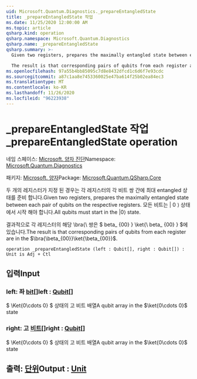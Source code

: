 ```yaml
---
uid: Microsoft.Quantum.Diagnostics._prepareEntangledState
title: _prepareEntangledState 작업
ms.date: 11/25/2020 12:00:00 AM
ms.topic: article
qsharp.kind: operation
qsharp.namespace: Microsoft.Quantum.Diagnostics
qsharp.name: _prepareEntangledState
qsharp.summary: >-
  Given two registers, prepares the maximally entangled state between each pair of qubits on the respective registers. All qubits must start in the |0⟩ state.

  The result is that corresponding pairs of qubits from each register are in the $\bra{\beta_{00}}\ket{\beta_{00}}$.
ms.openlocfilehash: 97a55b4bb85095c7d8e8432dfcd1c6d6f7e93cdc
ms.sourcegitcommit: a87c1aa8e7453360025e47ba614f25b02ea84ec3
ms.translationtype: MT
ms.contentlocale: ko-KR
ms.lasthandoff: 11/26/2020
ms.locfileid: "96223938"
---
```

# <a name="_prepareentangledstate-operation"></a><span data-ttu-id="7681f-102">_prepareEntangledState 작업</span><span class="sxs-lookup"><span data-stu-id="7681f-102">_prepareEntangledState operation</span></span>

<span data-ttu-id="7681f-103">네임 스페이스: [Microsoft. 양자 진단](xref:Microsoft.Quantum.Diagnostics)</span><span class="sxs-lookup"><span data-stu-id="7681f-103">Namespace: [Microsoft.Quantum.Diagnostics](xref:Microsoft.Quantum.Diagnostics)</span></span>

<span data-ttu-id="7681f-104">패키지: [Microsoft. 양자](https://nuget.org/packages/Microsoft.Quantum.QSharp.Core)</span><span class="sxs-lookup"><span data-stu-id="7681f-104">Package: [Microsoft.Quantum.QSharp.Core](https://nuget.org/packages/Microsoft.Quantum.QSharp.Core)</span></span>


<span data-ttu-id="7681f-105">두 개의 레지스터가 지정 된 경우는 각 레지스터의 각 비트 쌍 간에 최대 entangled 상태를 준비 합니다.</span><span class="sxs-lookup"><span data-stu-id="7681f-105">Given two registers, prepares the maximally entangled state between each pair of qubits on the respective registers.</span></span>
<span data-ttu-id="7681f-106">모든 비트는 | 0 ⟩ 상태에서 시작 해야 합니다.</span><span class="sxs-lookup"><span data-stu-id="7681f-106">All qubits must start in the |0⟩ state.</span></span>

<span data-ttu-id="7681f-107">결과적으로 각 레지스터의 해당 \bra{\ 쌍은 $ beta_ {00} } \ket{\ beta_ {00} } $에 있습니다.</span><span class="sxs-lookup"><span data-stu-id="7681f-107">The result is that corresponding pairs of qubits from each register are in the $\bra{\beta_{00}}\ket{\beta_{00}}$.</span></span>

```qsharp
operation _prepareEntangledState (left : Qubit[], right : Qubit[]) : Unit is Adj + Ctl
```


## <a name="input"></a><span data-ttu-id="7681f-108">입력</span><span class="sxs-lookup"><span data-stu-id="7681f-108">Input</span></span>

### <a name="left--qubit"></a><span data-ttu-id="7681f-109">left: 좌 [bit](xref:microsoft.quantum.lang-ref.qubit)[]</span><span class="sxs-lookup"><span data-stu-id="7681f-109">left : [Qubit](xref:microsoft.quantum.lang-ref.qubit)[]</span></span>

<span data-ttu-id="7681f-110">$ \Ket{0\cdots 0} $ 상태의 고 비트 배열</span><span class="sxs-lookup"><span data-stu-id="7681f-110">A qubit array in the $\ket{0\cdots 0}$ state</span></span>


### <a name="right--qubit"></a><span data-ttu-id="7681f-111">right: 고 [비트](xref:microsoft.quantum.lang-ref.qubit)[]</span><span class="sxs-lookup"><span data-stu-id="7681f-111">right : [Qubit](xref:microsoft.quantum.lang-ref.qubit)[]</span></span>

<span data-ttu-id="7681f-112">$ \Ket{0\cdots 0} $ 상태의 고 비트 배열</span><span class="sxs-lookup"><span data-stu-id="7681f-112">A qubit array in the $\ket{0\cdots 0}$ state</span></span>



## <a name="output--unit"></a><span data-ttu-id="7681f-113">출력: [단위](xref:microsoft.quantum.lang-ref.unit)</span><span class="sxs-lookup"><span data-stu-id="7681f-113">Output : [Unit](xref:microsoft.quantum.lang-ref.unit)</span></span>

